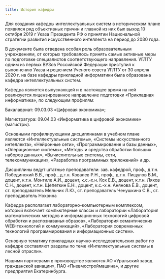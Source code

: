 ```yaml
---
title: История кафедры
---
```


Для создания кафедры интеллектуальных систем в историческом плане появился ряд объективных причин и главной из них был выход 10 октября 2019 г Указа Президента РФ о принятии Национальной стратегии развития искусственного интеллекта на период до 2030 года.

<!-- more -->

В документе была отведена особая роль образовательным учреждениям, от которых требовалось принять самые активные меры по подготовке специалистов соответствующего направления. УГЛТУ одним из первых ВУЗов Российской Федерации приступил к выполнению Указа и решением Ученого совета УГЛТУ от 30 апреля 2020 г. на базе кафедры прикладной информатики была образована кафедра интеллектуальных систем.

Кафедра является выпускающей и в настоящее время на ней реализуется лицензированное направление подготовки «Прикладная информатика», по следующим профилям:

Бакалавриат:
09.03.03 «Цифровая экономика»;

Магистратура:
09.04.03 «Информатика в цифровой экономике» (магистры).

Основными профилирующими дисциплинами в учебном плане являются «Интеллектуальные системы», «Системы искусственного интеллекта», «Нейронные сети», «Программирование и базы данных», «Операционные системы», «Методы и средства обработки больших наборов данных», «Вычислительные системы, сети, телекоммуникации», «Разработка программных приложений» и др.

Дисциплины ведут штатные преподаватели: зав. кафедрой, проф., д.т.н. Побединский В.В., проф., д.т.н. Ковалев Р.Н., проф., д.т.н. Пищулов В.М., доцент, к.т.н. Монтиле А.И., доцент, к.с.-х.н. Кох Е.В., доцент, к.т.н. Ляхов С.Н., доцент, к.т.н. Щепеткин Е.Н., доцент, к.с.-х.н. Анянова Е.В., доцент, ст. преподаватель Мельник Л.Ю., ст. преподаватель Ченушкина С.В., ст. преподаватель Нохрина

Кафедра располагает лабораторно-компьютерным комплексом, который включает компьютерные классы и лаборатории «Лаборатория математических методов и информационных технологий цифровой обработки и распознаванья образов», «Лаборатория семантических WEB-технологий и коммуникаций», «Лаборатория современных технологий программирования и информационных систем».

Основную тематику прикладных научно-исследовательских работ по кафедре составляют разделы по теме «Интеллектуальные системы в лесной отрасли».

Нашими партнерами в производстве являются АО «Уральский завод гражданской авиации», ПАО «Пневмостроймашина», и другие предприятия Екатеринбурга.
